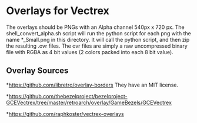 
# Overlays for Vectrex

The overlays should be PNGs with an Alpha channel  540px x 720 px.  The shell_convert_alpha.sh script will run the python script for each png with the name *_Small.png in this directory. It will call the python script, and then zip the resulting .ovr files.  The ovr files are simply a raw uncompressed binary file with RGBA as 4 bit values (2 colors packed into each 8 bit value). 


## Overlay Sources

*https://github.com/libretro/overlay-borders
They have an MIT license.

*https://github.com/thebezelproject/bezelproject-GCEVectrex/tree/master/retroarch/overlay/GameBezels/GCEVectrex

*https://github.com/raphkoster/vectrex-overlays



